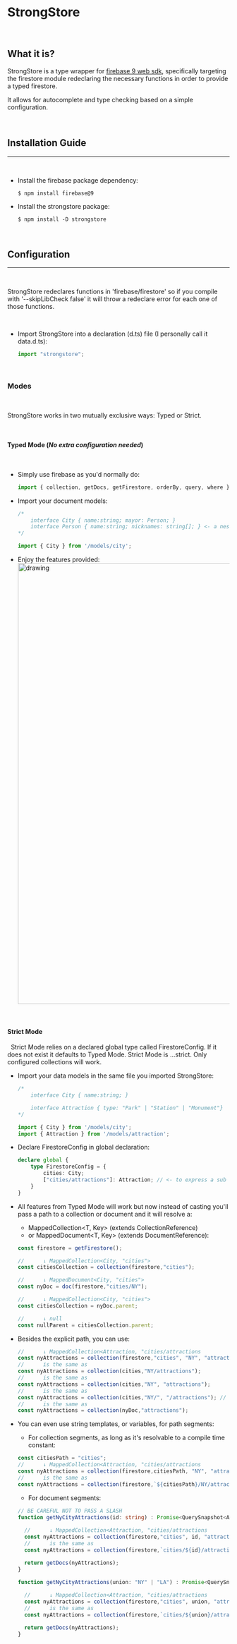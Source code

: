 # StrongStore 

&nbsp;
## What it is?

StrongStore is a type wrapper for [firebase 9 web sdk]([/guides/content/editing-an-existing-page](https://www.npmjs.com/package/firebase)), specifically targeting the firestore module redeclaring the necessary functions in order to provide a typed 
firestore. 

It allows for autocomplete and type checking based on a simple configuration.

&nbsp;
## Installation Guide
______________
&nbsp;
- Install the firebase package dependency:
    ```
    $ npm install firebase@9
    ```
- Install the strongstore package:
    ```
    $ npm install -D strongstore
    ```

&nbsp;
## Configuration
__________
&nbsp;

StrongStore redeclares functions in 'firebase/firestore' so if you compile with '--skipLibCheck false' it will throw a redeclare error for each one of those functions. 

&nbsp;
- Import StrongStore into a declaration (d.ts) file (I personally call it data.d.ts):
    ```ts
    import "strongstore";
    ```

&nbsp;
### Modes
&nbsp;

StrongStore works in two mutually exclusive ways: Typed or Strict.

&nbsp;
#### Typed Mode (*No extra configuration needed*)
&nbsp;

- Simply use firebase as you'd normally do:
    ```ts
    import { collection, getDocs, getFirestore, orderBy, query, where } from 'firebase/firestore';
    ```
- Import your document models:
    ```ts
    /* 
        interface City { name:string; mayor: Person; } 
        interface Person { name:string; nicknames: string[]; } <- a nested object
    */
    
    import { City } from '/models/city';
    ```
- Enjoy the features provided: <img src="https://github.com/JMPSequeira/strongstore/blob/master/images/typed-mode.png?raw=true" alt="drawing" width="1000"/>

&nbsp;

#### Strict Mode
&nbsp;
Strict Mode relies on a declared global type called FirestoreConfig. If it does not exist it defaults to Typed Mode. 
Strict Mode is ...strict. Only configured collections will work.
- Import your data models in the same file you imported StrongStore:
    ```ts
    /* 
        interface City { name:string; }

        interface Attraction { type: "Park" | "Station" | "Monument"}
    */
    
    import { City } from '/models/city';
    import { Attraction } from '/models/attraction';
    ```
- Declare FirestoreConfig in global declaration:
    ```ts
    declare global {
        type FirestoreConfig = {
            cities: City;
            ["cities/attractions"]: Attraction; // <- to express a sub collection
        }
    }
    ```

- All features from Typed Mode will work but now instead of casting you'll pass a path to a collection or document and it will resolve a:
  - MappedCollection<T, Key> (extends CollectionReference<T>) 
  - or MappedDocument<T, Key> (extends DocumentReference<T>):
  ```ts
  const firestore = getFirestore();

  //      ↓ MappedCollection<City, "cities">
  const citiesCollection = collection(firestore,"cities");

  //      ↓ MappedDocument<City, "cities">
  const nyDoc = doc(firestore,"cities/NY");

  //      ↓ MappedCollection<City, "cities">
  const citiesCollection = nyDoc.parent;

  //      ↓ null
  const nullParent = citiesCollection.parent;
  ``` 
- Besides the explicit path, you can use:
  ```ts
  //      ↓ MappedCollection<Attraction, "cities/attractions
  const nyAttractions = collection(firestore,"cities", "NY", "attractions");
  //      is the same as
  const nyAttractions = collection(cities,"NY/attractions");
  //      is the same as
  const nyAttractions = collection(cities,"NY", "attractions");
  //      is the same as
  const nyAttractions = collection(cities,"NY/", "/attractions"); // <= trims leading and trailing '/'
  //      is the same as
  const nyAttractions = collection(nyDoc,"attractions");
  ```
- You can even use string templates, or variables, for path segments:
  - For collection segments, as long as it's resolvable to a compile time constant:
   ```ts
  const citiesPath = "cities";
  //      ↓ MappedCollection<Attraction, "cities/attractions
  const nyAttractions = collection(firestore,citiesPath, "NY", "attractions");
  //      is the same as
  const nyAttractions = collection(firestore,`${citiesPath}/NY/attractions`);
  ```
  - For document segments:
  ```ts
  // BE CAREFUL NOT TO PASS A SLASH
  function getNyCityAttractions(id: string) : Promise<QuerySnapshot<Attraction>> {
    
    //      ↓ MappedCollection<Attraction, "cities/attractions
    const nyAttractions = collection(firestore,"cities", id, "attractions");
    //      is the same as
    const nyAttractions = collection(firestore,`cities/${id}/attractions`);

    return getDocs(nyAttractions);
  }

  function getNyCityAttractions(union: "NY" | "LA") : Promise<QuerySnapshot<Attraction>> {
    
    //      ↓ MappedCollection<Attraction, "cities/attractions
    const nyAttractions = collection(firestore,"cities", union, "attractions");
    //      is the same as
    const nyAttractions = collection(firestore,`cities/${union}/attractions`);

    return getDocs(nyAttractions);
  }
  ```



